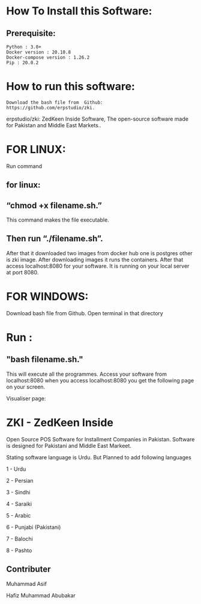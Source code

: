 # How To Install this Software:



## Prerequisite:


    Python : 3.0+
    Docker version : 20.10.8
    Docker-compose version : 1.26.2
    Pip : 20.0.2


# How to run this software:


    Download the bash file from  Github:  https://github.com/erpstudio/zki. 
erpstudio/zki: ZedKeen Inside Software, The open-source software made for Pakistan and Middle East Markets.. 


# FOR LINUX:


 Run command 
 ## for linux:
 ## “chmod +x  filename.sh.” 
 This command makes the file executable. 
 ## Then run “./filename.sh”.
 After  that it downloaded two images from docker hub one is postgres  other is zki image. After downloading images it runs the containers. After that access localhost:8080  for your software. It is running on your local server at port 8080.


# FOR WINDOWS:

Download bash file from Github. Open terminal in that directory
# Run :
##  "bash filename.sh."
This will execute all the programmes. Access your software from localhost:8080  when you access localhost:8080 you get the following page on your screen.


Visualiser page:




  
    
 

# ZKI - ZedKeen Inside

Open Source POS Software for Installment Companies in Pakistan. Software is designed for Pakistani and Middle East Markeet. 

Stating software language is Urdu. But Planned to add following languages

1 - Urdu

2 - Persian

3 - Sindhi

4 - Saraiki

5 - Arabic

6 - Punjabi (Pakistani)

7 - Balochi

8 - Pashto 

## Contributer

Muhammad Asif

Hafiz Muhammad Abubakar
